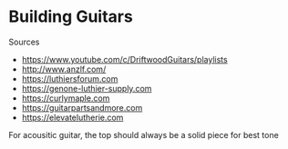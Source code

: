 
# Building Guitars

Sources

* https://www.youtube.com/c/DriftwoodGuitars/playlists
* http://www.anzlf.com/
* https://luthiersforum.com
* https://genone-luthier-supply.com
* https://curlymaple.com
* https://guitarpartsandmore.com
* https://elevatelutherie.com


For acousitic guitar, the top should always be a solid piece for best tone
